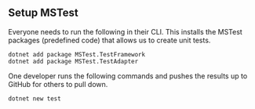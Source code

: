 
## Setup MSTest
Everyone needs to run the following in their CLI. This installs the MSTest packages (predefined code) that allows us to create unit tests. 
```
dotnet add package MSTest.TestFramework
dotnet add package MSTest.TestAdapter
```

One developer runs the following commands and pushes the results up to GitHub for others to pull down. 
```
dotnet new test
```